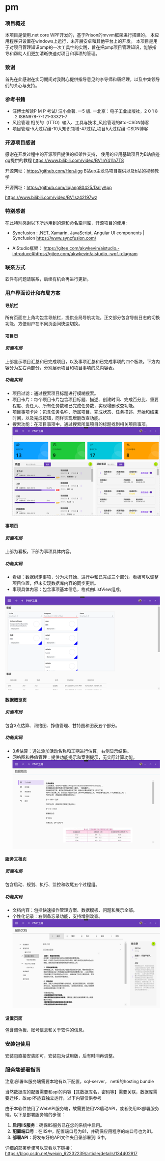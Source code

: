# pm
### 项目概述
本项目是使用.net core WPF开发的，基于Prison的mvvm框架进行搭建的。 本应用程序只设置在windows上运行，未开展安卓和其他平台上的开发。 本项目是用于对项目管理知识pmp的一次工具性的实践，旨在把pmp项目管理知识，能够指导和帮助人们更加清晰快速对项目和事项的管理。

### 致谢
首先在此感谢在实习期间对我耐心提供指导意见的李导师和唐经理，以及中集领导们的关心与支持。

### 参考书籍
* 汪博士解读P M P 考试/ 汪小金著. 一5 版. 一北京：电子工业出版社，2 0 1 8 . 2
ISBN978-7-121-33321-7
* 风险管理 相关的（ITTO）输入、工具与技术_风险管理的itto-CSDN博客
* 项目管理-5大过程组-10大知识领域-47过程_项目5大过程组-CSDN博客

### 开源项目感谢
感谢在开发过程中的开源项目提供的框架性支持， 使用的应用基础项目为B站痕迹gg提供的教程
https://www.bilibili.com/video/BV1nY411a7T8

开源网址：https://github.com/HenJigg
B站up主龙马项目提供以及b站的视频教学

开源网址：https://github.com/liqiang80425/DailyApp

https://www.bilibili.com/video/BV1sz42197wz

### 特别感谢
在此特别感谢以下所运用到的源和命名空间库，开源项目的使用:
* Syncfusion :
.NET, Xamarin, JavaScript, Angular UI components | Syncfusion
https://www.syncfusion.com/

* AIStudio框架：
https://gitee.com/akwkevin/aistudio.-introduce#https://gitee.com/akwkevin/aistudio.-wpf.-diagram

### 联系方式
软件有问题请联系，后续有机会再进行更新。

### 用户界面设计和布局方案
#### 导航栏
所有页面左上角均包含导航栏，提供全局导航功能。正文部分包含导航日志的切换功能，方便用户在不同页面间快速切换。

#### 项目页
##### 页面布局
上部显示项目汇总和已完成项目，以及事项汇总和已完成事项的四个板块。下方内容分为左右两部分，分别展示项目和项目事项的总内容表。

##### 功能实现
* 项目过滤：通过搜索项目标题进行模糊搜索。
* 项目卡片：每个项目卡片包含项目标题、描述、创建时间、完成百分比、重要程度、责任人、所有任务数和已完成任务数，实现增删改查功能。
* 项目事项卡片：包含任务名称、所属项目、完成状态、任务描述、开始和结束时间，以及完成按钮，同样实现增删改查功能。
* 搜索功能：在项目事项中，通过搜索所属项目的标题找到相关项目事项。
![Image1](./images/1.png)
#### 事项页
##### 页面布局
上部为看板，下部为事项具体内容。

##### 功能实现
* 看板：数据绑定事项，分为未开始、进行中和已完成三个部分。看板可以调整项目位置，但未实现数据库内容的同步更新。
* 事项具体内容：包含事项基本信息，格式由ListView组成。

![Image2](./images/2.png)

#### 数据概览页
##### 页面布局
包含3点估算、网络图、挣值管理、甘特图和图表五个部分。

##### 功能实现
* 3点估算：通过添加活动名称和工期进行估算，右侧显示结果。
* 网络图和挣值管理：提供功能提示和案例提示，无实际计算功能。
![Image3](./images/3.png)

#### 服务文档页
##### 页面布局
包含启动、规划、执行、监控和收尾五个过程组。

##### 功能实现
* 文档内容：包括快速操作管理方案、数据模板、问题和展示全部。
* 个性化记录：右侧备忘录功能，支持增删改查。
![Image4](./images/4.png)
#### 设置页面
包含调色板、账号信息和关于软件的信息。


### 安装包使用
安装包直接安装即可，安装包为试用版，后有时间再调整。

### 服务端部署指南
注意:部署IIs服务端需要本地有以下配置，sql-server， net6的hosting bundle

当然数据库的配置需要和api的内容【其数据库名，密码等】需要关联，数据库需要迁移，故api不适宜独立运行，以下内容仅供参考

由于本软件使用了WebAPI服务端，故需要使用VS启动API，或者使用IIS部署服务端。以下是部署服务端的步骤：

1. **启用IIS服务**：确保IIS服务已在您的系统中启用。
2. **配置端口号**：在IIS中，配置端口号为81，并确保应用程序的端口号也为81。
3. **部署API**：将发布好的API文件夹目录部署到IIS中。


详细的部署步骤可以查看以下链接：
https://blog.csdn.net/weixin_62232239/article/details/134402917



